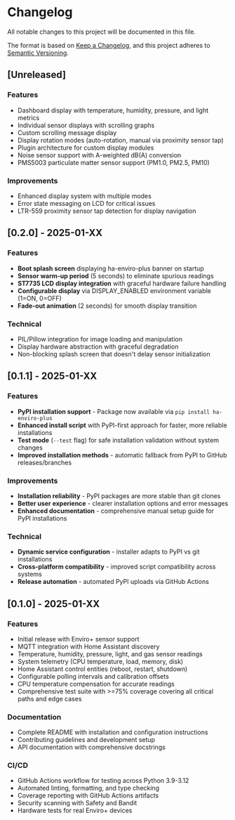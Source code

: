 # Changelog

All notable changes to this project will be documented in this file.

The format is based on [Keep a Changelog](https://keepachangelog.com/en/1.0.0/),
and this project adheres to [Semantic Versioning](https://semver.org/spec/v2.0.0.html).

## [Unreleased]

### Features
- Dashboard display with temperature, humidity, pressure, and light metrics
- Individual sensor displays with scrolling graphs
- Custom scrolling message display
- Display rotation modes (auto-rotation, manual via proximity sensor tap)
- Plugin architecture for custom display modules
- Noise sensor support with A-weighted dB(A) conversion
- PMS5003 particulate matter sensor support (PM1.0, PM2.5, PM10)

### Improvements
- Enhanced display system with multiple modes
- Error state messaging on LCD for critical issues
- LTR-559 proximity sensor tap detection for display navigation

## [0.2.0] - 2025-01-XX

### Features
- **Boot splash screen** displaying ha-enviro-plus banner on startup
- **Sensor warm-up period** (5 seconds) to eliminate spurious readings
- **ST7735 LCD display integration** with graceful hardware failure handling
- **Configurable display** via DISPLAY_ENABLED environment variable (1=ON, 0=OFF)
- **Fade-out animation** (2 seconds) for smooth display transition

### Technical
- PIL/Pillow integration for image loading and manipulation
- Display hardware abstraction with graceful degradation
- Non-blocking splash screen that doesn't delay sensor initialization

## [0.1.1] - 2025-01-XX

### Features
- **PyPI installation support** - Package now available via `pip install ha-enviro-plus`
- **Enhanced install script** with PyPI-first approach for faster, more reliable installations
- **Test mode** (`--test` flag) for safe installation validation without system changes
- **Improved installation methods** - automatic fallback from PyPI to GitHub releases/branches

### Improvements
- **Installation reliability** - PyPI packages are more stable than git clones
- **Better user experience** - clearer installation options and error messages
- **Enhanced documentation** - comprehensive manual setup guide for PyPI installations

### Technical
- **Dynamic service configuration** - installer adapts to PyPI vs git installations
- **Cross-platform compatibility** - improved script compatibility across systems
- **Release automation** - automated PyPI uploads via GitHub Actions

## [0.1.0] - 2025-01-XX

### Features
- Initial release with Enviro+ sensor support
- MQTT integration with Home Assistant discovery
- Temperature, humidity, pressure, light, and gas sensor readings
- System telemetry (CPU temperature, load, memory, disk)
- Home Assistant control entities (reboot, restart, shutdown)
- Configurable polling intervals and calibration offsets
- CPU temperature compensation for accurate readings
- Comprehensive test suite with >=75% coverage covering all critical paths and edge cases

### Documentation
- Complete README with installation and configuration instructions
- Contributing guidelines and development setup
- API documentation with comprehensive docstrings

### CI/CD
- GitHub Actions workflow for testing across Python 3.9-3.12
- Automated linting, formatting, and type checking
- Coverage reporting with GitHub Actions artifacts
- Security scanning with Safety and Bandit
- Hardware tests for real Enviro+ devices